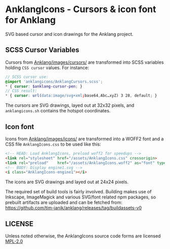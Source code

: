 # AnklangIcons - Cursors & icon font for Anklang

SVG based cursor and icon drawings for the Anklang project.

## SCSS Cursor Variables

Cursors from [Anklang/images/cursors/](https://github.com/tim-janik/anklang/tree/master/images/cursors/)
are transformed into SCSS variables holding `CSS cursor` values. For instance:

```SCSS
// SCSS cursor use:
@import 'anklangicons/AnklangCursors.scss';
* { cursor: $anklang-cursor-pen; }
// CSS result:
* { cursor: url(data:image/svg+xml;base64,Abc…xyZ) 3 28, default; }
```

The cursors are SVG drawings, layed out at 32x32 pixels,
and `anklangicons.sh` contains the hotspot coordinates.

## Icon font

Icons from [Anklang/images/icons/](https://github.com/tim-janik/anklang/tree/master/images/icons/)
are transformed into a WOFF2 font and a CSS file `AnklangIcons.css` to be used like this:

```HTML
<!-- HEAD: Load AnklangIcons, preload woff2 for speedups -->
<link rel="stylesheet" href="/assets/AnklangIcons.css" crossorigin>
<link rel="preload"    href="/assets/AnklangIcons.woff2" as="font" type="font/woff2" crossorigin>
<!-- BODY: Display engine1.svg -->
<i class="AnklangIcons-engine1"></i>
```

The icons are SVG drawings and layed out at 24x24 pixels.

The required set of build tools is fairly involved. Building makes use of Inkscape,
ImageMagick and various SVG/font related npm packages, so prebuilt artifacts are
uploaded and can be fetched from:
	https://github.com/tim-janik/anklang/releases/tag/buildassets-v0

## LICENSE

Unless noted otherwise, the AnklangIcons source code forms are licensed
[MPL-2.0](http://mozilla.org/MPL/2.0)
